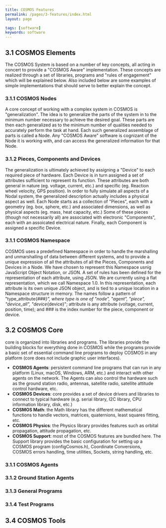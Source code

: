 ```yaml
---
title: COSMOS Features
permalink: /pages/3-features/index.html
layout: page

tags: [software]
keywords: software
---
```

## 3.1 COSMOS Elements
The COSMOS System is based on a number of key concepts, all acting in concert to provide a "COSMOS Aware" implementation. These concepts are realized through a set of libraries, programs and "rules of engagement" which will be explained below. Also included below are some examples of simple implementations that should serve to better explain the concept.

### 3.1.1 COSMOS Nodes
A core concept of working with a complex system in COSMOS is "generalization". The idea is to generalize the parts of the system in to the minimum number necessary to achieve the desired goal. These parts are then each generalized as to the minimum number of qualities needed to accurately perform the task at hand. Each such generalized assemblage of parts is called a Node. Any "COSMOS Aware" software is cognizant of the Node it is working with, and can access the generalized information for that Node.

### 3.1.2 Pieces, Components and Devices
The generalization is ultimately achieved by assigning a "Device" to each required piece of hardware. Each Device is in turn assigned a set of attributes sufficient to represent its function. These attributes are both general in nature (eg. voltage, current, etc.) and specific (eg. Reaction wheel velocity, GPS position). In order to fully simulate all aspects of a Nodal system, the generalized description actually includes a physical aspect as well. Each Node starts as a collection of "Pieces", each with a geometry (eg. box, sphere, etc.) and associated dimensions, as well as physical aspects (eg. mass, heat capacity, etc.) Some of these pieces (though not necessarily all) are associated with electronic "Components", each with an assoicated electrical nature. Finally, each Component is assigned a specific Device.
### 3.1.1 COSMOS Namespace
COSMOS uses a predefined Namespace in order to handle the marshalling and unmarshalling of data between different systems, and to provide a unique expression of all the attributes of all the Pieces, Components and Devices in a Node. We have chosen to represent this Namespace usnig JavaScript Object Notation, or JSON. A set of rules has been defined for the representation of each attribute, using JSON. We are currently using a flat representation, which we call Namespace 1.0. In this representation, each attribute is its own unique JSON object, and is tied to a unique location in a Namespace structure in memory. The names follow a pattern of "type_attribute{_###}", where type is one of "node", "agent", "piece", "device_all", "device_{device}"; attribute is any attribute (voltage, current, position, time); and ### is the index number for the piece, component or device.

## 3.2 COSMOS Core
core is organized into libraries and programs. The libraries provide the building blocks for everything done in COSMOS while the programs provide a basic set of essential command line programs to deploy COSMOS in any platform (core does not include graphic user interfaces).
- **COSMOS Agents**: persistent command line programs that can run in any platform (Linux, macOS, Windows, ARM, etc.) and interact with other agents on the network. The Agents can also control the hardware such as the ground station radio, antennas, satellite radio, satellite attitude control hardware, etc.
- **COSMOS Devices**: core provides a set of device drivers and libraries to connect to typical hardware (e.g. serial library, I2C library, CPU information library, disk, etc.)
- **COSMOS Math**: the Math library has the different mathematical functions to handle vectors, matrices, quaternions, least squares fitting, etc.
- **COSMOS Physics**: the Physics library provides features such as orbital propagation, attitude propagation, etc.
- **COSMOS Support**: most of the COSMOS features are bundled here. The Support library provides the basic configuration for setting up a COSMOS program (configCosmos.h), Coordinate Conversions, COSMOS errors handling, time utilities, Sockets, string handling, etc.
### 3.1.1 COSMOS Agents

### 3.1.2 Ground Station Agents

### 3.1.3 General Programs

### 3.1.4 Test Programs


## 3.4 COSMOS Tools
